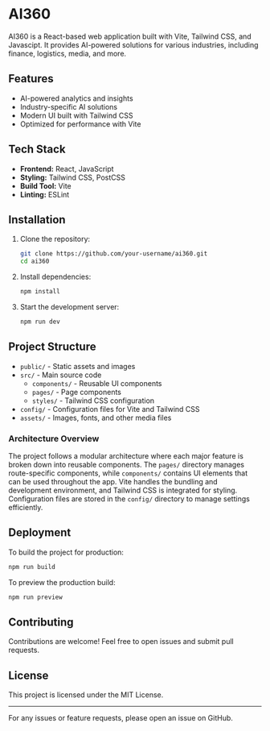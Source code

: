 # AI360

AI360 is a React-based web application built with Vite, Tailwind CSS, and Javascipt. It provides AI-powered solutions for various industries, including finance, logistics, media, and more.

## Features
- AI-powered analytics and insights
- Industry-specific AI solutions
- Modern UI built with Tailwind CSS
- Optimized for performance with Vite

## Tech Stack
- **Frontend:** React, JavaScript
- **Styling:** Tailwind CSS, PostCSS
- **Build Tool:** Vite
- **Linting:** ESLint

## Installation

1. Clone the repository:
   ```sh
   git clone https://github.com/your-username/ai360.git
   cd ai360
   ```
2. Install dependencies:
   ```sh
   npm install
   ```
3. Start the development server:
   ```sh
   npm run dev
   ```

## Project Structure
- `public/` - Static assets and images
- `src/` - Main source code
  - `components/` - Reusable UI components
  - `pages/` - Page components
  - `styles/` - Tailwind CSS configuration
- `config/` - Configuration files for Vite and Tailwind CSS
- `assets/` - Images, fonts, and other media files

### Architecture Overview
The project follows a modular architecture where each major feature is broken down into reusable components. The `pages/` directory manages route-specific components, while `components/` contains UI elements that can be used throughout the app. Vite handles the bundling and development environment, and Tailwind CSS is integrated for styling. Configuration files are stored in the `config/` directory to manage settings efficiently.

## Deployment
To build the project for production:
```sh
npm run build
```

To preview the production build:
```sh
npm run preview
```

## Contributing
Contributions are welcome! Feel free to open issues and submit pull requests.

## License
This project is licensed under the MIT License.

---

For any issues or feature requests, please open an issue on GitHub.

